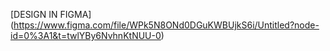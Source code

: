 [DESIGN IN FIGMA] (https://www.figma.com/file/WPk5N8ONd0DGuKWBUjkS6i/Untitled?node-id=0%3A1&t=twlYBy6NvhnKtNUU-0)
